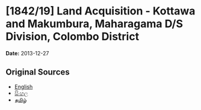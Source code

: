 # [1842/19] Land Acquisition - Kottawa and Makumbura, Maharagama D/S Division, Colombo District

**Date:** 2013-12-27

## Original Sources

- [English](https://documents.gov.lk/view/extra-gazettes/2013/12/1842-19_E.pdf)
- [සිංහල](https://documents.gov.lk/view/extra-gazettes/2013/12/1842-19_S.pdf)
- [தமிழ்](https://documents.gov.lk/view/extra-gazettes/2013/12/1842-19_T.pdf)
